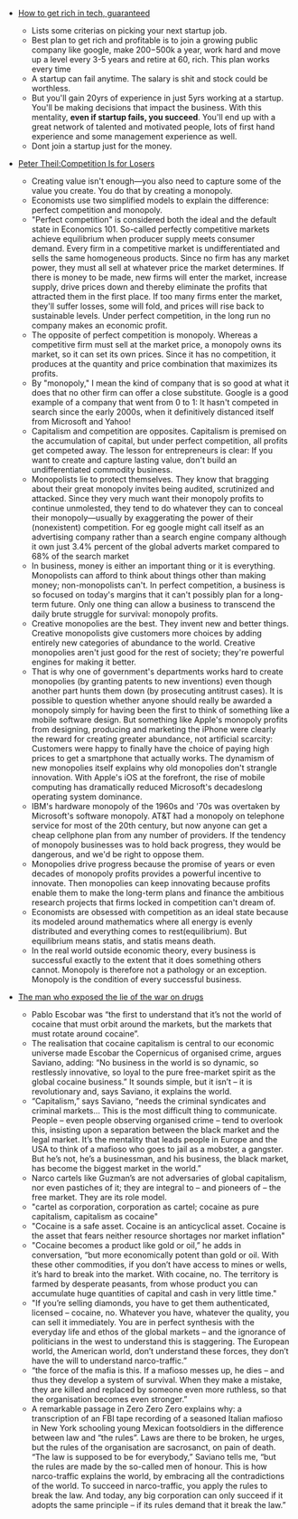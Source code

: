 
- [How to get rich in tech, guaranteed](http://startupljackson.com/post/135800367395/how-to-get-rich-in-tech-guaranteed)
  - Lists some criterias on picking your next startup job.
  - Best plan to get rich and profitable is to join a growing public company like google, make $200-$500k a year, work hard and move up a level every 3-5 years and retire at 60, rich. This plan works every time
  - A startup can fail anytime. The salary is shit and stock could be worthless.
  - But you'll gain 20yrs of experience in just 5yrs working at a startup. You'll be making decisions that impact the business. With this mentality, **even if startup fails, you succeed**. You'll end up with a great network of talented and motivated people, lots of first hand experience and some management experience as well.
  - Dont join a startup just for the money.

- [Peter Theil:Competition Is for Losers](http://www.wsj.com/articles/peter-thiel-competition-is-for-losers-1410535536)
  -  Creating value isn't enough—you also need to capture some of the value you create. You do that by creating a monopoly.
  - Economists use two simplified models to explain the difference: perfect competition and monopoly.
  - "Perfect competition" is considered both the ideal and the default state in Economics 101. So-called perfectly competitive markets achieve equilibrium when producer supply meets consumer demand. Every firm in a competitive market is undifferentiated and sells the same homogeneous products. Since no firm has any market power, they must all sell at whatever price the market determines. If there is money to be made, new firms will enter the market, increase supply, drive prices down and thereby eliminate the profits that attracted them in the first place. If too many firms enter the market, they'll suffer losses, some will fold, and prices will rise back to sustainable levels. Under perfect competition, in the long run no company makes an economic profit.
  - The opposite of perfect competition is monopoly. Whereas a competitive firm must sell at the market price, a monopoly owns its market, so it can set its own prices. Since it has no competition, it produces at the quantity and price combination that maximizes its profits.
  - By "monopoly," I mean the kind of company that is so good at what it does that no other firm can offer a close substitute. Google is a good example of a company that went from 0 to 1: It hasn't competed in search since the early 2000s, when it definitively distanced itself from Microsoft and Yahoo!
  - Capitalism and competition are opposites. Capitalism is premised on the accumulation of capital, but under perfect competition, all profits get competed away. The lesson for entrepreneurs is clear: If you want to create and capture lasting value, don't build an undifferentiated commodity business.
  - Monopolists lie to protect themselves. They know that bragging about their great monopoly invites being audited, scrutinized and attacked. Since they very much want their monopoly profits to continue unmolested, they tend to do whatever they can to conceal their monopoly—usually by exaggerating the power of their (nonexistent) competition. For eg google might call itself as an advertising company rather than a search engine company although it own just 3.4% percent of the global adverts market compared to 68% of the search market
  - In business, money is either an important thing or it is everything. Monopolists can afford to think about things other than making money; non-monopolists can't. In perfect competition, a business is so focused on today's margins that it can't possibly plan for a long-term future. Only one thing can allow a business to transcend the daily brute struggle for survival: monopoly profits.
  - Creative monopolies are the best. They invent new and better things. Creative monopolists give customers more choices by adding entirely new categories of abundance to the world. Creative monopolies aren't just good for the rest of society; they're powerful engines for making it better.
  - That is why one of government's departments works hard to create monopolies (by granting patents to new inventions) even though another part hunts them down (by prosecuting antitrust cases). It is possible to question whether anyone should really be awarded a monopoly simply for having been the first to think of something like a mobile software design. But something like Apple's monopoly profits from designing, producing and marketing the iPhone were clearly the reward for creating greater abundance, not artificial scarcity: Customers were happy to finally have the choice of paying high prices to get a smartphone that actually works. The dynamism of new monopolies itself explains why old monopolies don't strangle innovation. With Apple's iOS at the forefront, the rise of mobile computing has dramatically reduced Microsoft's decadeslong operating system dominance.
  - IBM's hardware monopoly of the 1960s and '70s was overtaken by Microsoft's software monopoly. AT&T had a monopoly on telephone service for most of the 20th century, but now anyone can get a cheap cellphone plan from any number of providers. If the tendency of monopoly businesses was to hold back progress, they would be dangerous, and we'd be right to oppose them. 
  - Monopolies drive progress because the promise of years or even decades of monopoly profits provides a powerful incentive to innovate. Then monopolies can keep innovating because profits enable them to make the long-term plans and finance the ambitious research projects that firms locked in competition can't dream of. 
  - Economists are obsessed with competition as an ideal state because its modeled around mathematics where all energy is evenly distributed and everything comes to rest(equilibrium). But equilibrium means statis, and statis means death. 
  - In the real world outside economic theory, every business is successful exactly to the extent that it does something others cannot. Monopoly is therefore not a pathology or an exception. Monopoly is the condition of every successful business.

- [The man who exposed the lie of the war on drugs](http://www.theguardian.com/books/2015/dec/26/man-who-exposed-lie-war-on-drugs-roberto-saviano-ed-vulliamy)
  - Pablo Escobar was “the first to understand that it’s not the world of cocaine that must orbit around the markets, but the markets that must rotate around cocaine”.
  - The realisation that cocaine capitalism is central to our economic universe made Escobar the Copernicus of organised crime, argues Saviano, adding: “No business in the world is so dynamic, so restlessly innovative, so loyal to the pure free-market spirit as the global cocaine business.” It sounds simple, but it isn’t – it is revolutionary and, says Saviano, it explains the world. 
  - “Capitalism,” says Saviano, “needs the criminal syndicates and criminal markets… This is the most difficult thing to communicate. People – even people observing organised crime – tend to overlook this, insisting upon a separation between the black market and the legal market. It’s the mentality that leads people in Europe and the USA to think of a mafioso who goes to jail as a mobster, a gangster. But he’s not, he’s a businessman, and his business, the black market, has become the biggest market in the world.” 
  - Narco cartels like Guzman’s are not adversaries of global capitalism, nor even pastiches of it; they are integral to – and pioneers of – the free market. They are its role model. 
  - "cartel as corporation, corporation as cartel; cocaine as pure capitalism, capitalism as cocaine"
  - "Cocaine is a safe asset. Cocaine is an anticyclical asset. Cocaine is the asset that fears neither resource shortages nor market inflation"
  - "Cocaine becomes a product like gold or oil,” he adds in conversation, “but more economically potent than gold or oil. With these other commodities, if you don’t have access to mines or wells, it’s hard to break into the market. With cocaine, no. The territory is farmed by desperate peasants, from whose product you can accumulate huge quantities of capital and cash in very little time."
  - "If you’re selling diamonds, you have to get them authenticated, licensed – cocaine, no. Whatever you have, whatever the quality, you can sell it immediately. You are in perfect synthesis with the everyday life and ethos of the global markets – and the ignorance of politicians in the west to understand this is staggering. The European world, the American world, don’t understand these forces, they don’t have the will to understand narco-traffic.”
  - “the force of the mafia is this. If a mafioso messes up, he dies – and thus they develop a system of survival. When they make a mistake, they are killed and replaced by someone even more ruthless, so that the organisation becomes even stronger.”
  - A remarkable passage in Zero Zero Zero explains why: a transcription of an FBI tape recording of a seasoned Italian mafioso in New York schooling young Mexican footsoldiers in the difference between law and “the rules”. Laws are there to be broken, he urges, but the rules of the organisation are sacrosanct, on pain of death. “The law is supposed to be for everybody,” Saviano tells me, “but the rules are made by the so-called men of honour. This is how narco-traffic explains the world, by embracing all the contradictions of the world. To succeed in narco-traffic, you apply the rules to break the law. And today, any big corporation can only succeed if it adopts the same principle – if its rules demand that it break the law.”
